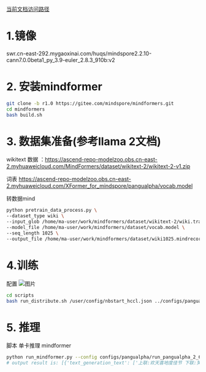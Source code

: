 [当前文档访问路径](https://ai-fae.readthedocs.io/zh-cn/latest/ok_Panggu2-6B%20训练推理.html)

# 1.镜像

swr.cn-east-292.mygaoxinai.com/huqs/mindspore2.2.10-cann7.0.0beta1_py_3.9-euler_2.8.3_910b:v2

# 2. 安装mindformer
```bash
git clone -b r1.0 https://gitee.com/mindspore/mindformers.git
cd mindformers
bash build.sh
```
# 3. 数据集准备(参考llama 2文档)
wikitext 数据 ：https://ascend-repo-modelzoo.obs.cn-east-2.myhuaweicloud.com/MindFormers/dataset/wikitext-2/wikitext-2-v1.zip

词表
https://ascend-repo-modelzoo.obs.cn-east-2.myhuaweicloud.com/XFormer_for_mindspore/pangualpha/vocab.model

转数据mind
```bash
python pretrain_data_process.py \
--dataset_type wiki \
--input_glob /home/ma-user/work/mindformers/dataset/wikitext-2/wiki.train.tokens \
--model_file /home/ma-user/work/mindformers/dataset/vocab.model \
--seq_length 1025 \
--output_file /home/ma-user/work/mindformers/dataset/wiki1025.mindrecord
```
# 4.训练
配置
![图片](assets/IMG_10.png)
```bash
cd scripts
bash run_distribute.sh /user/config/nbstart_hccl.json ../configs/pangualpha/run_pangualpha_2_6b.yaml [0,8] finetune 8
```
# 5. 推理
脚本 单卡推理 mindformer
```bash
python run_mindformer.py --config configs/pangualpha/run_pangualpha_2_6b.yaml --run_mode predict --predict_data 上联：欢天喜地度佳节 下联： --use_parallel False
# output result is: [{'text_generation_text': ['上联:欢天喜地度佳节 下联:笑逐颜开迎佳期 横批:幸福快乐<eot>']}]
```